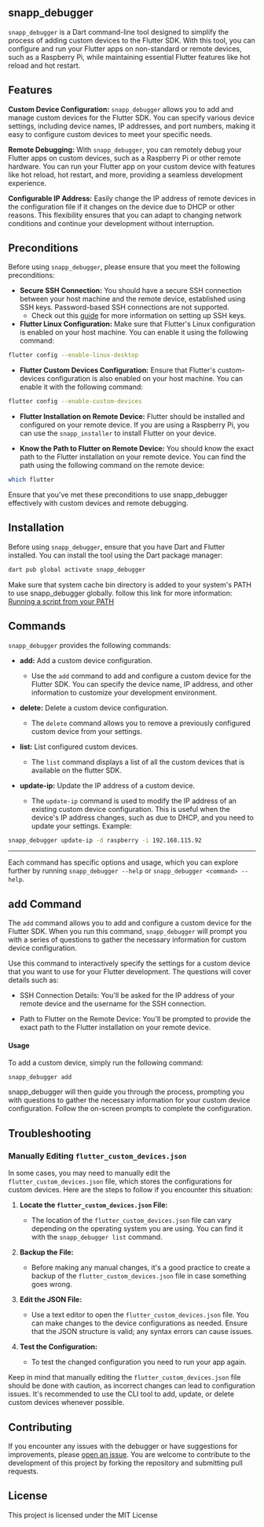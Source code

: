 ## snapp\_debugger

`snapp_debugger` is a Dart command-line tool designed to simplify the process of adding custom devices to the Flutter SDK. With this tool, you can configure and run your Flutter apps on non-standard or remote devices, such as a Raspberry Pi, while maintaining essential Flutter features like hot reload and hot restart.

## Features

**Custom Device Configuration:** `snapp_debugger` allows you to add and manage custom devices for the Flutter SDK. You can specify various device settings, including device names, IP addresses, and port numbers, making it easy to configure custom devices to meet your specific needs.

**Remote Debugging:** With `snapp_debugger`, you can remotely debug your Flutter apps on custom devices, such as a Raspberry Pi or other remote hardware. You can run your Flutter app on your custom device with features like hot reload, hot restart, and more, providing a seamless development experience.

**Configurable IP Address:** Easily change the IP address of remote devices in the configuration file if it changes on the device due to DHCP or other reasons. This flexibility ensures that you can adapt to changing network conditions and continue your development without interruption.

## Preconditions

Before using `snapp_debugger`, please ensure that you meet the following preconditions:

-   **Secure SSH Connection:** You should have a secure SSH connection between your host machine and the remote device, established using SSH keys. Password-based SSH connections are not supported.
    - Check out this [guide](https://pimylifeup.com/raspberry-pi-ssh-keys/) for more information on setting up SSH keys.
-   **Flutter Linux Configuration:** Make sure that Flutter's Linux configuration is enabled on your host machine. You can enable it using the following command:

``` bash
flutter config --enable-linux-desktop
```

- **Flutter Custom Devices Configuration:** Ensure that Flutter's custom-devices configuration is also enabled on your host machine. You can enable it with the following command:

``` bash
flutter config --enable-custom-devices
```
- **Flutter Installation on Remote Device:** Flutter should be installed and configured on your remote device. If you are using a Raspberry Pi, you can use the `snapp_installer` to install Flutter on your device.

- **Know the Path to Flutter on Remote Device:** You should know the exact path to the Flutter installation on your remote device. You can find the path using the following command on the remote device:

``` bash
which flutter
```
Ensure that you've met these preconditions to use snapp_debugger effectively with custom devices and remote debugging.

## Installation

Before using `snapp_debugger`, ensure that you have Dart and Flutter installed. You can install the tool using the Dart package manager:

``` bash
dart pub global activate snapp_debugger
```

Make sure that system cache bin directory is added to your system's PATH to use snapp_debugger globally. follow this link for more information: [Running a script from your PATH](https://dart.dev/tools/pub/cmd/pub-global#running-a-script-from-your-path "Running a script from your PATH")

## Commands

`snapp_debugger` provides the following commands:

- **add:** Add a custom device configuration.
   - Use the `add` command to add and configure a custom device for the Flutter SDK. You can specify the device name, IP address, and other information to customize your development environment.

- **delete:** Delete a custom device configuration.
   - The `delete` command allows you to remove a previously configured custom device from your settings.

- **list:** List configured custom devices.
   - The `list` command displays a list of all the custom devices that is available on the flutter SDK.

- **update-ip:** Update the IP address of a custom device.
   - The `update-ip` command is used to modify the IP address of an existing custom device configuration. This is useful when the device's IP address changes, such as due to DHCP, and you need to update your settings. Example:
``` bash
snapp_debugger update-ip -d raspberry -i 192.168.115.92 
```


------------


Each command has specific options and usage, which you can explore further by running `snapp_debugger --help` or `snapp_debugger <command> --help`.

## add Command

The `add` command allows you to add and configure a custom device for the Flutter SDK. When you run this command, `snapp_debugger` will prompt you with a series of questions to gather the necessary information for custom device configuration.


Use this command to interactively specify the settings for a custom device that you want to use for your Flutter development. The questions will cover details such as:

- SSH Connection Details: You'll be asked for the IP address of your remote device and the username for the SSH connection.

- Path to Flutter on the Remote Device: You'll be prompted to provide the exact path to the Flutter installation on your remote device.

#### Usage 
To add a custom device, simply run the following command:

```
snapp_debugger add
```

snapp_debugger will then guide you through the process, prompting you with questions to gather the necessary information for your custom device configuration. Follow the on-screen prompts to complete the configuration.

## Troubleshooting

### Manually Editing `flutter_custom_devices.json`

In some cases, you may need to manually edit the `flutter_custom_devices.json` file, which stores the configurations for custom devices. Here are the steps to follow if you encounter this situation:

1. **Locate the `flutter_custom_devices.json` File:**
   - The location of the `flutter_custom_devices.json` file can vary depending on the operating system you are using. You can find it with the `snapp_debugger list` command.

2. **Backup the File:**
   - Before making any manual changes, it's a good practice to create a backup of the `flutter_custom_devices.json` file in case something goes wrong.

3. **Edit the JSON File:**
   - Use a text editor to open the `flutter_custom_devices.json` file. You can make changes to the device configurations as needed. Ensure that the JSON structure is valid; any syntax errors can cause issues.

4. **Test the Configuration:**
   - To test the changed configuration you need to run your app again.


Keep in mind that manually editing the `flutter_custom_devices.json` file should be done with caution, as incorrect changes can lead to configuration issues. It's recommended to use the CLI tool to add, update, or delete custom devices whenever possible.


## Contributing

If you encounter any issues with the debugger or have suggestions for improvements, please [open an issue](https://github.com/Snapp-Embedded/snapp_debugger/issues). You are welcome to contribute to the development of this project by forking the repository and submitting pull requests.

## License

This project is licensed under the MIT License

